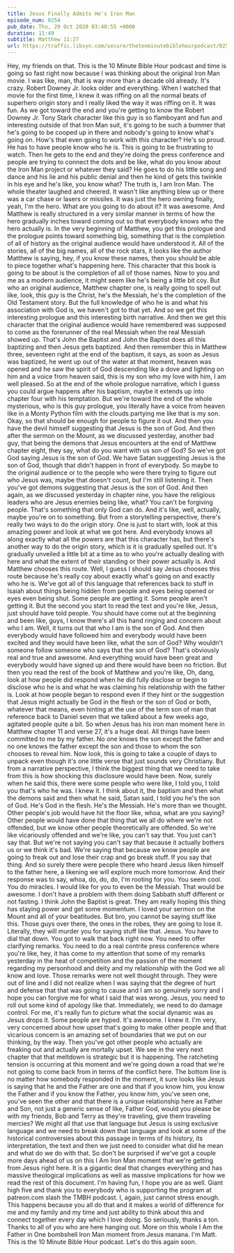 ```yaml
---
title: Jesus Finally Admits He's Iron Man
episode_num: 0254
pub_date: Thu, 29 Oct 2020 03:40:55 +0000
duration: 11:49
subtitle: Matthew 11:27
url: https://traffic.libsyn.com/secure/thetenminutebiblehourpodcast/0254_-_Jesus_Finally_Admits_Hes_Iron_Man.mp3
---
```


 Hey, my friends on that. This is the 10 Minute Bible Hour podcast and time is going so fast right now because I was thinking about the original Iron Man movie. I was like, man, that is way more than a decade old already. It's crazy. Robert Downey Jr. looks older and everything. When I watched that movie for the first time, I knew it was riffing on all the normal beats of superhero origin story and I really liked the way it was riffing on it. It was fun. As we got toward the end and you're getting to know the Robert Downey Jr. Tony Stark character like this guy is so flamboyant and fun and interesting outside of that Iron Man suit, it's going to be such a bummer that he's going to be cooped up in there and nobody's going to know what's going on. How's that even going to work with this character? He's so proud. He has to have people know who he is. This is going to be frustrating to watch. Then he gets to the end and they're doing the press conference and people are trying to connect the dots and be like, what do you know about the Iron Man project or whatever they said? He goes to do his little song and dance and his lie and his public denial and then he kind of gets this twinkle in his eye and he's like, you know what? The truth is, I am Iron Man. The whole theater laughed and cheered. It wasn't like anything blew up or there was a car chase or lasers or missiles. It was just the hero owning finally, yeah, I'm the hero. What are you going to do about it? It was awesome. And Matthew is really structured in a very similar manner in terms of how the hero gradually inches toward coming out so that everybody knows who the hero actually is. In the very beginning of Matthew, you get this prologue and the prologue points toward something big, something that is the completion of all of history as the original audience would have understood it. All of the stories, all of the big names, all of the rock stars, it looks like the author Matthew is saying, hey, if you know these names, then you should be able to piece together what's happening here. This character that this book is going to be about is the completion of all of those names. Now to you and me as a modern audience, it might seem like he's being a little bit coy. But who an original audience, Matthew chapter one, is really going to spell out like, look, this guy is the Christ, he's the Messiah, he's the completion of the Old Testament story. But the full knowledge of who he is and what his association with God is, we haven't got to that yet. And so we get this interesting prologue and this interesting birth narrative. And then we get this character that the original audience would have remembered was supposed to come as the forerunner of the real Messiah when the real Messiah showed up. That's John the Baptist and John the Baptist does all this baptizing and then Jesus gets baptized. And then remember this in Matthew three, seventeen right at the end of the baptism, it says, as soon as Jesus was baptized, he went up out of the water at that moment, heaven was opened and he saw the spirit of God descending like a dove and lighting on him and a voice from heaven said, this is my son who my love with him, I am well pleased. So at the end of the whole prologue narrative, which I guess you could argue happens after his baptism, maybe it extends up into chapter four with his temptation. But we're toward the end of the whole mysterious, who is this guy prologue, you literally have a voice from heaven like in a Monty Python film with the clouds partying me like that is my son. Okay, so that should be enough for people to figure it out. And then you have the devil himself suggesting that Jesus is the son of God. And then after the sermon on the Mount, as we discussed yesterday, another bad guy, that being the demons that Jesus encounters at the end of Matthew chapter eight, they say, what do you want with us son of God? So we've got God saying Jesus is the son of God. We have Satan suggesting Jesus is the son of God, though that didn't happen in front of everybody. So maybe to the original audience or to the people who were there trying to figure out who Jesus was, maybe that doesn't count, but I'm still listening it. Then you've got demons suggesting that Jesus is the son of God. And then again, as we discussed yesterday in chapter nine, you have the religious leaders who are Jesus enemies being like, what? You can't be forgiving people. That's something that only God can do. And it's like, well, actually, maybe you're on to something. But from a storytelling perspective, there's really two ways to do the origin story. One is just to start with, look at this amazing power and look at what we got here. And everybody knows all along exactly what all the powers are that this character has, but there's another way to do the origin story, which is it is gradually spelled out. It's gradually unveiled a little bit at a time as to who you're actually dealing with here and what the extent of their standing or their power actually is. And Matthew chooses this route. Well, I guess I should say Jesus chooses this route because he's really coy about exactly what's going on and exactly who he is. We've got all of this language that references back to stuff in Isaiah about things being hidden from people and eyes being opened or eyes even being shut. Some people are getting it. Some people aren't getting it. But the second you start to read the text and you're like, Jesus, just should have told people. You should have come out at the beginning and been like, guys, I know there's all this hand ringing and concern about who I am. Well, it turns out that who I am is the son of God. And then everybody would have followed him and everybody would have been excited and they would have been like, what the son of God? Why wouldn't someone follow someone who says that the son of God? That's obviously real and true and awesome. And everything would have been great and everybody would have signed up and there would have been no friction. But then you read the rest of the book of Matthew and you're like, Oh, dang, look at how people did respond when he did fully disclose or begin to disclose who he is and what he was claiming his relationship with the father is. Look at how people began to respond even if they hint or the suggestion that Jesus might actually be God in the flesh or the son of God or both, whatever that means, even hinting at the use of the term son of man that reference back to Daniel seven that we talked about a few weeks ago, agitated people quite a bit. So when Jesus has his iron man moment here in Matthew chapter 11 and verse 27, it's a huge deal. All things have been committed to me by my father. No one knows the son except the father and no one knows the father except the son and those to whom the son chooses to reveal him. Now look, this is going to take a couple of days to unpack even though it's one little verse that just sounds very Christiany. But from a narrative perspective, I think the biggest thing that we need to take from this is how shocking this disclosure would have been. Now, surely when he said this, there were some people who were like, I told you, I told you that's who he was. I knew it. I think about it, the baptism and then what the demons said and then what he said, Satan said, I told you he's the son of God. He's God in the flesh. He's the Messiah. He's more than we thought. Other people's job would have hit the floor like, whoa, what are you saying? Other people would have done that thing that we all do where we're not offended, but we know other people theoretically are offended. So we're like vicariously offended and we're like, you can't say that. You just can't say that. But we're not saying you can't say that because it actually bothers us or we think it's bad. We're saying that because we know people are going to freak out and lose their crap and go break stuff. If you say that thing. And so surely there were people there who heard Jesus liken himself to the father here, a likening we will explore much more tomorrow. And their response was to say, whoa, do, do, do, I'm rooting for you. You seem cool. You do miracles. I would like for you to even be the Messiah. That would be awesome. I don't have a problem with them doing Sabbath stuff different or not fasting. I think John the Baptist is great. They am really hoping this thing has staying power and get some momentum. I loved your sermon on the Mount and all of your beatitudes. But bro, you cannot be saying stuff like this. Those guys over there, the ones in the robes, they are going to lose it. Literally, they will murder you for saying stuff like that. Jesus. You have to dial that down. You got to walk that back right now. You need to offer clarifying remarks. You need to do a real contrite press conference where you're like, hey, it has come to my attention that some of my remarks yesterday in the heat of competition and the passion of the moment regarding my personhood and deity and my relationship with the God we all know and love. Those remarks were not well thought through. They were out of line and I did not realize when I was saying that the degree of hurt and defense that that was going to cause and I am so genuinely sorry and I hope you can forgive me for what I said that was wrong. Jesus, you need to roll out some kind of apology like that. Immediately, we need to do damage control. For me, it's really fun to picture what the social dynamic was as Jesus drops it. Some people are hyped. It's awesome. I knew it. I'm very, very concerned about how upset that's going to make other people and that vicarious concern is an amazing set of boundaries that we put on our thinking, by the way. Then you've got other people who actually are freaking out and actually are mortally upset. We see in the very next chapter that that meltdown is strategic but it is happening. The ratcheting tension is occurring at this moment and we're going down a road that we're not going to come back from in terms of the conflict here. The bottom line is no matter how somebody responded in the moment, it sure looks like Jesus is saying that he and the Father are one and that if you know him, you know the Father and if you know the Father, you know him, you've seen one, you've seen the other and that there is a unique relationship here as Father and Son, not just a generic sense of like, Father God, would you please be with my friends, Bob and Terry as they're traveling, give them traveling mercies? We might all that use that language but Jesus is using exclusive language and we need to break down that language and look at some of the historical controversies about this passage in terms of its history, its interpretation, the text and then we just need to consider what did he mean and what do we do with that. So don't be surprised if we've got a couple more days ahead of us on this I Am Iron Man moment that we're getting from Jesus right here. It is a gigantic deal that changes everything and has massive theological implications as well as massive implications for how we read the rest of this document. I'm having fun, I hope you are as well. Giant high five and thank you to everybody who is supporting the program at patreon.com slash the TMBH podcast. I, again, just cannot stress enough. This happens because you all do that and it makes a world of difference for me and my family and my time and just ability to think about this and connect together every day which I love doing. So seriously, thanks a ton. Thanks to all of you who are here hanging out. More on this whole I Am the Father in One bombshell Iron Man moment from Jesus manana. I'm Matt. This is the 10 Minute Bible Hour podcast. Let's do this again soon.